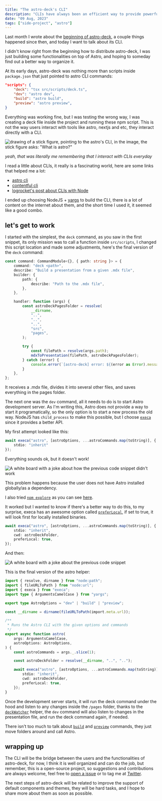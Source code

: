 ```yaml
---
title: "The astro-deck's CLI"
description: "CLIs have always been an efficient way to provide powerful functionality."
date: "09 Aug, 2023"
tags: ["side-project", "astro"]
---
```


Last month I wrote about the [beginning of astro-deck](./i-started-astro-deck), a couple things happened since then, and today I want to talk about its CLI.

I didn't know right from the beginning how to distribute astro-deck, I was just building some functionalities on top of Astro, and hoping to someday find out a better way to organize it. 

At its early days, astro-deck was nothing more than scripts inside ``package.json`` that just pointed to astro CLI commands:

```json
"scripts": {
	"deck": "tsx src/scripts/deck.ts",
	"dev": "astro dev",
	"build": "astro build",
	"preview": "astro preview",
}
```

Everything was working fine, but I was testing the wrong way, I was creating a deck file inside the project and running these npm script. This is not the way users interact with tools like astro, nextjs and etc, they interact directly with a CLI.

![drawing of a stick figure, pointing to the astro's CLI, in the image, the stick figure asks: "What is astro?"](https://cdn.discordapp.com/attachments/1048420478685028392/1138972243234390046/realizing.excalidraw.png)

*yeah, that was literally me remembering that I interact with CLIs everyday*

I read a little about CLIs, it really is a fascinating world, here are some links that helped me a lot:

- [astro cli](https://github.com/withastro/astro/tree/25e04a2ecbda7952a68220ce6739ae1c75144858/packages/astro/src/cli)
- [contentful cli](https://github.com/contentful/contentful-cli)
- [logrocket's post about CLIs with Node](https://blog.logrocket.com/building-typescript-cli-node-js-commander/)

I ended up choosing NodeJS + [yargs](yargs.js.org/) to build the CLI, there is a lot of content on the internet about them, and the short time I used it, it seemed like a good combo.
## let's get to work

I started with the simplest, the `deck` command, as you saw in the first snippet, its only mission was to call a function inside `src/scripts`, I changed this script location and made some adjustments, here's the final version of the ``deck`` command:

```ts
const command: CommandModule<{}, { path: string }> = {
	command: "deck <path>",
	describe: "Build a presentation from a given .mdx file",
	builder: {
		path: {
			describe: "Path to the .mdx file",
		},
	},

	handler: function (args) {
		const astroDeckPagesFolder = resolve(
			__dirname,
			"..",
			"..",
			"..",
			"src",
			"pages",
		);

		try {
			const filePath = resolve(args.path);
			mdxToPresentation(filePath, astroDeckPagesFolder);
		} catch (error) {
			console.error(`[astro-deck] error: ${(error as Error).message}`);
		}
	},
};
```

It receives a .mdx file, divides it into several other files, and saves everything in the pages folder.

The next one was the `dev` command, all it needs to do is to start Astro development server. As I'm writing this, Astro does not provide a way to start it programatically, so the only option is to start a new process the old way. NodeJS has `child_process` to make this possible, but I choose [``execa``](https://github.com/sindresorhus/execa) since it provides a better API.

My first attempt looked like this:

```ts
await execa("astro", [astroOptions, ...astroCommands.map(toString)], {
	stdio: "inherit"
});
```

Everything sounds ok, but it doesn't work!

![A white board with a joke about how the previous code snippet didn't work](https://cdn.discordapp.com/attachments/1048420478685028392/1138972288016994424/prefer-local-false.excalidraw.png)

This problem happens because the user does not have Astro installed globally/as a dependency.

I also tried [``npm explore``](https://docs.npmjs.com/cli/v9/commands/npm-explore?v=true) as you can see [here](https://twitter.com/renat0sp/status/1685490115781574656?s=20).

It worked but I wanted to know if there's a better way to do this, to my surprise, execa has an awesome option called [``preferLocal``](https://github.com/sindresorhus/execa#preferlocal), if set to true, it will look first for locally installed binaries.

```ts
await execa("astro", [astroOptions, ...astroCommands.map(toString)], {
	stdio: "inherit",
	cwd: astroDeckFolder,
	preferLocal: true,
});
```

And then:

![A white board with a joke about the previous code snippet](https://cdn.discordapp.com/attachments/1048420478685028392/1138972271441092618/prefer-local-true.excalidraw.png)

This is the final version of the astro helper:

```ts
import { resolve, dirname } from "node:path";
import { fileURLToPath } from "node:url";
import { execa } from "execa";
import type { ArgumentsCamelCase } from "yargs";

export type AstroOptions = "dev" | "build" | "preview";

const __dirname = dirname(fileURLToPath(import.meta.url));

/**
 * Runs the Astro CLI with the given options and commands
 */
export async function astro(
	args: ArgumentsCamelCase,
	astroOptions: AstroOptions,
) {
	const astroCommands = args._.slice(1);

	const astroDeckFolder = resolve(__dirname, "..", "..");

	await execa("astro", [astroOptions, ...astroCommands.map(toString)], {
		stdio: "inherit",
		cwd: astroDeckFolder,
		preferLocal: true,
	});
}
```

Once the development server starts, it will run the deck command under the hood and listen to any changes inside the `/pages` folder, thanks to the [``deckWatcher``](https://github.com/ddanielsantos/astro-deck/blob/9b532b49dd48275a6171968bd123342511051976/src/cli/deck-watcher.ts) helper, the `dev` command will also listen to changes in the presentation file, and run the deck command again, if needed.

There isn't too much to talk about [`build`](https://github.com/ddanielsantos/astro-deck/blob/9b532b49dd48275a6171968bd123342511051976/src/cli/cmd/build.ts) and [`preview`](https://github.com/ddanielsantos/astro-deck/pull/51/files) commands, they just move folders around and call Astro.

## wrapping up

The CLI will be the bridge between the users and the functionalities of astro-deck, for now, I think it is well organized and can do the job, but remember, this is a open-source project, so suggestions and contributions are always welcome, feel free to [open a issue](https://github.com/ddanielsantos/astro-deck) or to tag me at [Twitter](https://twitter.com/renat0sp).

The next steps of astro-deck will be related to improve the support of default components and themes, they will be hard tasks, and I hope to share more about them as soon as possible.
